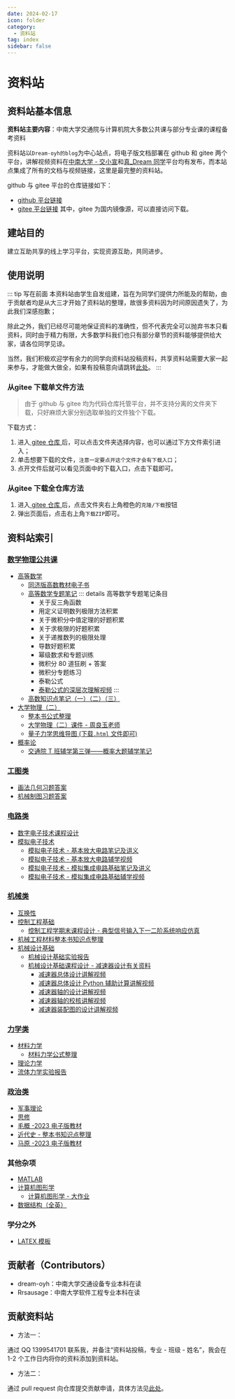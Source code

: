 ```yaml
---
date: 2024-02-17
icon: folder
category:
  - 资料站
tag: index
sidebar: false
---
```


# 资料站

## <HopeIcon icon="info"/> 资料站基本信息

**资料站主要内容**：中南大学交通院与计算机院大多数公共课与部分专业课的课程备考资料

资料站以`Dream-oyh的blog`为中心站点，将电子版文档部署在 <HopeIcon icon="github"/> github 和 <HopeIcon icon="gitee"/>gitee 两个平台，讲解视频资料在[中南大学 - 交小宣](https://space.bilibili.com/1555991769)和[真\_Dream 同学](https://space.bilibili.com/1901628168)平台均有发布，而本站点集成了所有的文档与视频链接，这里是最完整的资料站。

<HopeIcon icon="github"/> github 与 <HopeIcon icon="gitee"/>gitee 平台的仓库链接如下：

- <HopeIcon icon="github"/> [github 平台链接](https://github.com/dream-oyh/csu_stte_files)
- <HopeIcon icon="gitee"/> [gitee 平台链接](https://gitee.com/o19859860010/csu_stte_files)
  其中，<HopeIcon icon="gitee"/>gitee 为国内镜像源，可以直接访问下载。

## <HopeIcon icon="34wujiaoxingpingfenshixin"/> 建站目的

建立互助共享的线上学习平台，实现资源互助，共同进步。

## 使用说明

::: tip 写在前面
本资料站由学生自发组建，旨在为同学们提供力所能及的帮助，由于贡献者均是从大三才开始了资料站的整理，故很多资料因为时间原因遗失了，为此我们深感抱歉；

除此之外，我们已经尽可能地保证资料的准确性，但不代表完全可以抛弃书本只看资料，同时由于精力有限，大多数学科我们也只有部分章节的资料能够提供给大家，请各位同学见谅。

当然，我们积极欢迎学有余力的同学向资料站投稿资料，共享资料站需要大家一起来参与，才能做大做全，如果有投稿意向请跳转[此处](#贡献资料站)。
:::

### 从<HopeIcon icon="gitee"/>gitee 下载单文件方法

> 由于 github 与 gitee 均为代码仓库托管平台，并不支持分离的文件夹下载，只好麻烦大家分别选取单独的文件独个下载。

下载方式：

1. 进入[ gitee 仓库 ](https://gitee.com/o19859860010/csu_stte_files)后，可以点击文件夹选择内容，也可以通过下方文件索引进入；
2. 单击想要下载的文件，`注意一定要点开这个文件才会有下载入口`；
3. 点开文件后就可以看见页面中的下载入口，点击下载即可。

### 从<HopeIcon icon="gitee"/>gitee 下载全仓库方法

1. 进入[ gitee 仓库 ](https://gitee.com/o19859860010/csu_stte_files)后，点击文件夹右上角橙色的`克隆/下载`按钮
2. 弹出页面后，点击右上角`下载ZIP`即可。

## 资料站索引

### [数学物理公共课](https://gitee.com/o19859860010/csu_stte_files/tree/main/数学物理公共课)

- [高等数学](https://gitee.com/o19859860010/csu_stte_files/tree/main/数学物理公共课/高数笔记)
  - [同济版高数教材电子书](https://gitee.com/o19859860010/csu_stte_files/tree/main/数学物理公共课/高数笔记/同济版高数教材)
  - [高等数学专题笔记](https://gitee.com/o19859860010/csu_stte_files/tree/main/数学物理公共课/高数笔记/高等数学专题笔记)
    ::: details 高等数学专题笔记条目
    - 关于反三角函数
    - 用定义证明数列极限方法积累
    - 关于微积分中值定理的好题积累
    - 关于求极限的好题积累
    - 关于递推数列的极限处理
    - 导数好题积累
    - 幂级数求和专题训练
    - 微积分 80 道狂刷 + 答案
    - 微积分专题练习
    - 泰勒公式
    - [泰勒公式的深层次理解视频](https://www.bilibili.com/video/BV1T44y1e7JQ)
      :::
  - [高数知识点笔记（一）（二）（三）](https://gitee.com/o19859860010/csu_stte_files/tree/main/数学物理公共课/高数笔记)
- [大学物理（二）](https://gitee.com/o19859860010/csu_stte_files/tree/main/数学物理公共课/大学物理（二）)
  - [整本书公式整理](https://gitee.com/o19859860010/csu_stte_files/tree/main/数学物理公共课/大学物理（二）/整本书公式整理)
  - [大学物理（二）课件 - 周良玉老师](https://gitee.com/o19859860010/csu_stte_files/tree/main/数学物理公共课/大学物理（二）/课件)
  - [量子力学思维导图 (下载`.html` 文件即可)](https://gitee.com/o19859860010/csu_stte_files/tree/main/数学物理公共课/大学物理（二）)
- [概率论](https://gitee.com/o19859860010/csu_stte_files/tree/main/数学物理公共课/概率论)
  - [交通院 T 班辅学第三弹——概率大题辅学笔记](https://gitee.com/o19859860010/csu_stte_files/blob/main/数学物理公共课/概率论/T班辅学第三弹——概率论辅学笔记.pdf)

### [工图类](https://gitee.com/o19859860010/csu_stte_files/tree/main/工图类)

- [画法几何习题答案](https://gitee.com/o19859860010/csu_stte_files/tree/main/工图类/画法几何作业解析)
- [机械制图习题答案](https://gitee.com/o19859860010/csu_stte_files/tree/main/工图类/机械制图习题答案)

### [电路类](https://gitee.com/o19859860010/csu_stte_files/tree/main/电路类)

- [数字电子技术课程设计](https://gitee.com/o19859860010/csu_stte_files/tree/main/电路类/数字电子技术课程设计)
- [模拟电子技术](https://gitee.com/o19859860010/csu_stte_files/tree/main/电路类/模拟电子技术)
  - [模拟电子技术 - 基本放大电路笔记及讲义](https://gitee.com/o19859860010/csu_stte_files/tree/main/电路类/模拟电子技术/基本放大电路)
  - [模拟电子技术 - 基本放大电路辅学视频](https://www.bilibili.com/video/BV1Pc411A7sD)
  - [模拟电子技术 - 模拟集成电路基础笔记及讲义](https://gitee.com/o19859860010/csu_stte_files/tree/main/电路类/模拟电子技术/模拟集成电路基础)
  - [模拟电子技术 - 模拟集成电路基础辅学视频](https://www.bilibili.com/video/BV1Rh4y1s7V9)

### [机械类](https://gitee.com/o19859860010/csu_stte_files/tree/main/机械类)

- [互换性](https://gitee.com/o19859860010/csu_stte_files/tree/main/机械类/互换性)
- [控制工程基础](https://gitee.com/o19859860010/csu_stte_files/tree/main/机械类/控制工程基础)
  - [控制工程学期末课程设计 - 典型信号输入下一二阶系统响应仿真](https://github.com/dream-oyh/Control_Engneering_Twice_Work_Python)
- [机械工程材料整本书知识点整理](https://gitee.com/o19859860010/csu_stte_files/tree/main/机械类/机械工程材料)
- [机械设计基础](https://gitee.com/o19859860010/csu_stte_files/tree/main/机械类/机械设计基础)
  - [机械设计基础实验报告](https://gitee.com/o19859860010/csu_stte_files/tree/main/机械类/机械设计基础/实验)
  - [机械设计基础课程设计 - 减速器设计有关资料](https://gitee.com/o19859860010/csu_stte_files/tree/main/机械类/机械设计基础/课程设计)
    - [减速器总体设计讲解视频](https://www.bilibili.com/video/BV1ye411v7hQ)
    - [减速器总体设计 Python 辅助计算讲解视频](https://www.bilibili.com/video/BV1dg4y1S7v5)
    - [减速器轴的设计讲解视频](https://www.bilibili.com/video/BV1264y1P7tb)
    - [减速器轴的校核讲解视频](https://www.bilibili.com/video/BV1Ng4y1U7xz)
    - [减速器装配图的设计讲解视频](https://www.bilibili.com/video/BV1rU421d7AT)

### [力学类](https://gitee.com/o19859860010/csu_stte_files/tree/main/力学类)

- [材料力学](https://gitee.com/o19859860010/csu_stte_files/tree/main/力学类/材料力学)
  - [材料力学公式整理](https://mp.weixin.qq.com/s/jkG9NhbX2oJWOiYsTKb6-A)
- [理论力学](https://gitee.com/o19859860010/csu_stte_files/tree/main/力学类/理论力学)
- [流体力学实验报告]()

### [政治类](https://gitee.com/o19859860010/csu_stte_files/tree/main/政治类/)

- [军事理论](https://gitee.com/o19859860010/csu_stte_files/tree/main/政治类/军事理论)
- [思修](https://gitee.com/o19859860010/csu_stte_files/tree/main/政治类/思修)
- [毛概 -2023 电子版教材](https://gitee.com/o19859860010/csu_stte_files/tree/main/政治类/毛概)
- [近代史 - 整本书知识点整理](https://gitee.com/o19859860010/csu_stte_files/tree/main/政治类/近代史)
- [马原 -2023 电子版教材](https://gitee.com/o19859860010/csu_stte_files/tree/main/政治类/马原)

### 其他杂项

- [MATLAB](https://gitee.com/o19859860010/csu_stte_files/tree/main/MATLAB)
- [计算机图形学](https://gitee.com/o19859860010/csu_stte_files/blob/main/计算机图形学--笔记.pdf)
  - [计算机图形学 - 大作业](https://gitee.com/o19859860010/csu_stte_files/releases/tag/1.0)
- [数据结构（全英）](/study/DataStructure/index.md)

### 学分之外

- [LATEX 模板](https://gitee.com/o19859860010/csu_stte_files/tree/main/学分之外/LATEX模板)

## 贡献者（Contributors）

- dream-oyh：中南大学交通设备专业本科在读
- Rrsausage：中南大学软件工程专业本科在读

## 贡献资料站

- 方法一：

通过 QQ 1399541701 联系我，并备注“资料站投稿，专业 - 班级 - 姓名”，我会在 1-2 个工作日内将你的资料添加到资料站。

- 方法二：

通过 pull request 向仓库提交贡献申请，具体方法见[此处](../code/github.md#上传-pull-request)。
